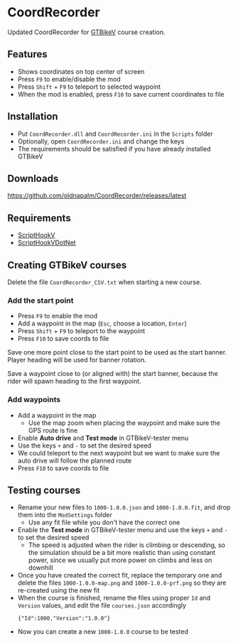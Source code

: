 # CoordRecorder

Updated CoordRecorder for [GTBikeV](https://www.gtbikev.com/) course creation.

## Features
- Shows coordinates on top center of screen
- Press `F9` to enable/disable the mod
- Press `Shift` + `F9` to teleport to selected waypoint
- When the mod is enabled, press `F10` to save current coordinates to file

## Installation
- Put `CoordRecorder.dll` and `CoordRecorder.ini` in the `Scripts` folder
- Optionally, open `CoordRecorder.ini` and change the keys
- The requirements should be satisfied if you have already installed GTBikeV

## Downloads
https://github.com/oldnapalm/CoordRecorder/releases/latest

## Requirements
- [ScriptHookV](http://www.dev-c.com/gtav/scripthookv/)
- [ScriptHookVDotNet](https://github.com/crosire/scripthookvdotnet/releases)

## Creating GTBikeV courses

Delete the file `CoordRecorder_CSV.txt` when starting a new course.

### Add the start point
- Press `F9` to enable the mod
- Add a waypoint in the map (`Esc`, choose a location, `Enter`)
- Press `Shift` + `F9` to teleport to the waypoint
- Press `F10` to save coords to file

Save one more point close to the start point to be used as the start banner. Player heading will be used for banner rotation.

Save a waypoint close to (or aligned with) the start banner, because the rider will spawn heading to the first waypoint.

### Add waypoints
- Add a waypoint in the map
  - Use the map zoom when placing the waypoint and make sure the GPS route is fine
- Enable **Auto drive** and **Test mode** in GTBikeV-tester menu
- Use the keys `+` and `-` to set the desired speed
- We could teleport to the next waypoint but we want to make sure the auto drive will follow the planned route
- Press `F10` to save coords to file

## Testing courses

- Rename your new files to `1000-1.0.0.json` and `1000-1.0.0.fit`, and drop them into the `ModSettings` folder
  - Use any fit file while you don't have the correct one
- Enable the **Test mode** in GTBikeV-tester menu and use the keys `+` and `-` to set the desired speed
  - The speed is adjusted when the rider is climbing or descending, so the simulation should be a bit more realistic than using constant power, since we usually put more power on climbs and less on downhill
- Once you have created the correct fit, replace the temporary one and delete the files `1000-1.0.0-map.png` and `1000-1.0.0-prf.png` so they are re-created using the new fit
- When the course is finished, rename the files using proper `Id` and `Version` values, and edit the file `courses.json` accordingly
  ```
  {"Id":1000,"Version":"1.0.0"}
  ```
- Now you can create a new `1000-1.0.0` course to be tested
